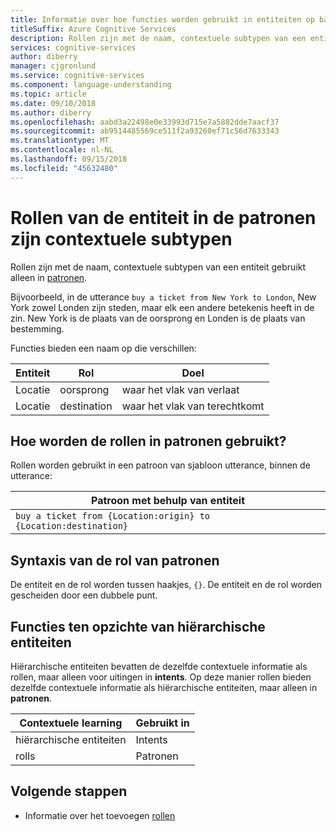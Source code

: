 ```yaml
---
title: Informatie over hoe functies worden gebruikt in entiteiten op basis van het patroon
titleSuffix: Azure Cognitive Services
description: Rollen zijn met de naam, contextuele subtypen van een entiteit die alleen in de patronen gebruikt. Bijvoorbeeld, in de utterance kopen een ticket van de New York naar Londen, New York zowel Londen steden zijn maar elk een andere betekenis heeft in de zin. New York is de plaats van de oorsprong en Londen is de plaats van bestemming.
services: cognitive-services
author: diberry
manager: cjgronlund
ms.service: cognitive-services
ms.component: language-understanding
ms.topic: article
ms.date: 09/10/2018
ms.author: diberry
ms.openlocfilehash: aabd3a22498e0e33993d715e7a5882dde7aacf37
ms.sourcegitcommit: ab9514485569ce511f2a93260ef71c56d7633343
ms.translationtype: MT
ms.contentlocale: nl-NL
ms.lasthandoff: 09/15/2018
ms.locfileid: "45632480"
---
```

# <a name="entity-roles-in-patterns-are-contextual-subtypes"></a>Rollen van de entiteit in de patronen zijn contextuele subtypen
Rollen zijn met de naam, contextuele subtypen van een entiteit gebruikt alleen in [patronen](luis-concept-patterns.md).

Bijvoorbeeld, in de utterance `buy a ticket from New York to London`, New York zowel Londen zijn steden, maar elk een andere betekenis heeft in de zin. New York is de plaats van de oorsprong en Londen is de plaats van bestemming. 

Functies bieden een naam op die verschillen:

|Entiteit|Rol|Doel|
|--|--|--|
|Locatie|oorsprong|waar het vlak van verlaat|
|Locatie|destination|waar het vlak van terechtkomt|

## <a name="how-are-roles-used-in-patterns"></a>Hoe worden de rollen in patronen gebruikt?
Rollen worden gebruikt in een patroon van sjabloon utterance, binnen de utterance: 

|Patroon met behulp van entiteit|
|--|
|`buy a ticket from {Location:origin} to {Location:destination}`|


## <a name="role-syntax-in-patterns"></a>Syntaxis van de rol van patronen
De entiteit en de rol worden tussen haakjes, `{}`. De entiteit en de rol worden gescheiden door een dubbele punt. 

## <a name="roles-versus-hierarchical-entities"></a>Functies ten opzichte van hiërarchische entiteiten
Hiërarchische entiteiten bevatten de dezelfde contextuele informatie als rollen, maar alleen voor uitingen in **intents**. Op deze manier rollen bieden dezelfde contextuele informatie als hiërarchische entiteiten, maar alleen in **patronen**.

|Contextuele learning|Gebruikt in|
|--|--|
|hiërarchische entiteiten|Intents|
|rolls|Patronen|

## <a name="next-steps"></a>Volgende stappen

* Informatie over het toevoegen [rollen](luis-how-to-add-entities.md#add-role-to-pattern-based-entity)
